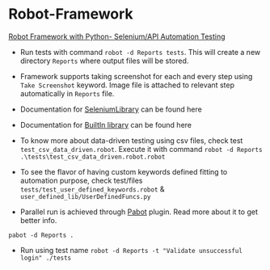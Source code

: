 # Robot-Framework

[Robot Framework with Python- Selenium/API Automation Testing](https://www.udemy.com/course/robot-framework-with-python-selenium/?couponCode=ST14MT32124)

* Run tests with command `robot -d Reports tests`. This will create a new directory `Reports` where output files will be
  stored.

* Framework supports taking screenshot for each and every step using `Take Screenshot` keyword. Image file is attached
  to relevant step automatically in `Reports` file.

* Documentation
  for [SeleniumLibrary](https://robotframework.org/SeleniumLibrary/SeleniumLibrary.html#library-documentation-top) can
  be found here

* Documentation
  for [BuiltIn library](https://robotframework.org/robotframework/latest/libraries/BuiltIn.html#library-documentation-top)
  can be found here

* To know more about data-driven testing using csv files, check test `test_csv_data_driven.robot`. Execute it with
  command `robot -d Reports .\tests\test_csv_data_driven.robot.robot`

* To see the flavor of having custom keywords defined fitting to automation purpose, check
  test/files `tests/test_user_defined_keywords.robot` & `user_defined_lib/UserDefinedFuncs.py`

* Parallel run is achieved through [Pabot](https://pabot.org/) plugin. Read more about it to get better info.

```commandline
pabot -d Reports .
```

* Run using test name `robot -d Reports -t "Validate unsuccessful login" ./tests`